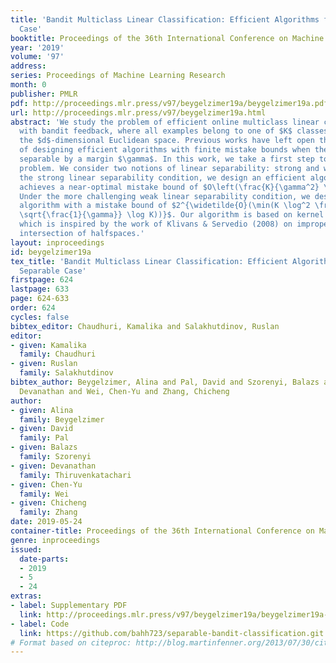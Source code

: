 ```yaml
---
title: 'Bandit Multiclass Linear Classification: Efficient Algorithms for the Separable
  Case'
booktitle: Proceedings of the 36th International Conference on Machine Learning
year: '2019'
volume: '97'
address: 
series: Proceedings of Machine Learning Research
month: 0
publisher: PMLR
pdf: http://proceedings.mlr.press/v97/beygelzimer19a/beygelzimer19a.pdf
url: http://proceedings.mlr.press/v97/beygelzimer19a.html
abstract: 'We study the problem of efficient online multiclass linear classification
  with bandit feedback, where all examples belong to one of $K$ classes and lie in
  the $d$-dimensional Euclidean space. Previous works have left open the challenge
  of designing efficient algorithms with finite mistake bounds when the data is linearly
  separable by a margin $\gamma$. In this work, we take a first step towards this
  problem. We consider two notions of linear separability: strong and weak. 1. Under
  the strong linear separability condition, we design an efficient algorithm that
  achieves a near-optimal mistake bound of $O\left(\frac{K}{\gamma^2} \right)$. 2.
  Under the more challenging weak linear separability condition, we design an efficient
  algorithm with a mistake bound of $2^{\widetilde{O}(\min(K \log^2 \frac{1}{\gamma},
  \sqrt{\frac{1}{\gamma}} \log K))}$. Our algorithm is based on kernel Perceptron,
  which is inspired by the work of Klivans & Servedio (2008) on improperly learning
  intersection of halfspaces.'
layout: inproceedings
id: beygelzimer19a
tex_title: 'Bandit Multiclass Linear Classification: Efficient Algorithms for the
  Separable Case'
firstpage: 624
lastpage: 633
page: 624-633
order: 624
cycles: false
bibtex_editor: Chaudhuri, Kamalika and Salakhutdinov, Ruslan
editor:
- given: Kamalika
  family: Chaudhuri
- given: Ruslan
  family: Salakhutdinov
bibtex_author: Beygelzimer, Alina and Pal, David and Szorenyi, Balazs and Thiruvenkatachari,
  Devanathan and Wei, Chen-Yu and Zhang, Chicheng
author:
- given: Alina
  family: Beygelzimer
- given: David
  family: Pal
- given: Balazs
  family: Szorenyi
- given: Devanathan
  family: Thiruvenkatachari
- given: Chen-Yu
  family: Wei
- given: Chicheng
  family: Zhang
date: 2019-05-24
container-title: Proceedings of the 36th International Conference on Machine Learning
genre: inproceedings
issued:
  date-parts:
  - 2019
  - 5
  - 24
extras:
- label: Supplementary PDF
  link: http://proceedings.mlr.press/v97/beygelzimer19a/beygelzimer19a-supp.pdf
- label: Code
  link: https://github.com/bahh723/separable-bandit-classification.git
# Format based on citeproc: http://blog.martinfenner.org/2013/07/30/citeproc-yaml-for-bibliographies/
---
```

